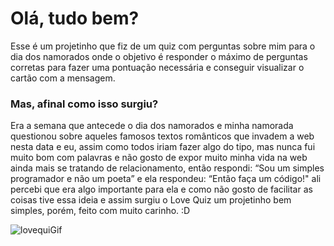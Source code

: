 # Olá, tudo bem? 

Esse é um projetinho que fiz de um quiz com perguntas sobre mim para o dia dos namorados onde o objetivo é responder o máximo de perguntas corretas para fazer uma pontuação necessária e conseguir visualizar o cartão com a mensagem. 

### Mas, afinal como isso surgiu? 

 Era a semana que antecede o dia dos namorados e minha namorada questionou sobre aqueles 
 famosos textos românticos que invadem a web nesta data e eu, assim como todos iriam fazer algo do tipo, 
 mas nunca fui muito bom com palavras e não gosto de expor muito minha vida na web ainda mais se tratando de relacionamento, então respondi:
 “Sou um simples programador e não um poeta” e ela respondeu:
 “Então faça um código!" ali percebi que era algo importante para ela e como não gosto de 
 facilitar as coisas tive essa ideia e assim surgiu o Love Quiz um projetinho bem simples, porém, feito com muito carinho. :D

![lovequiGif](https://user-images.githubusercontent.com/47543698/178126288-7c0d063e-90e1-4b82-b075-2b2dc1c32b1c.gif)
